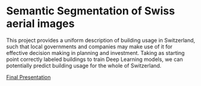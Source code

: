 # Semantic Segmentation of Swiss aerial images

This project provides a uniform description of building usage in Switzerland, such that local governments and companies may make use of it for effective decision making in planning and investment.
Taking as starting point correctly labeled buildings to train Deep Learning models, we can potentially predict building usage for the whole of Switzerland.

[Final Presentation](https://docs.google.com/presentation/d/1zeD_ePei23okiV3qN_W6sUG4WXspXEa0PjsNaI7DLMQ/edit?usp=sharing)
